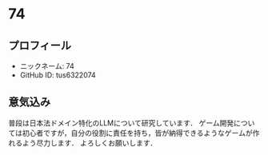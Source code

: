 # 74

## プロフィール

- ニックネーム: 74
- GitHub ID: tus6322074
## 意気込み

普段は日本法ドメイン特化のLLMについて研究しています．
ゲーム開発については初心者ですが，自分の役割に責任を持ち，皆が納得できるようなゲームが作れるよう尽力します．
よろしくお願いします．